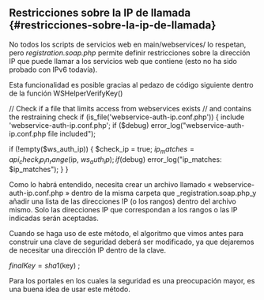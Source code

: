 ## Restricciones sobre la IP de llamada {#restricciones-sobre-la-ip-de-llamada}

No todos los scripts de servicios web en main/webservices/ lo respetan, pero _registration.soap.php_ permite definir restricciones sobre la dirección IP que puede llamar a los servicios web que contiene (esto no ha sido probado con IPv6 todavía).

Esta funcionalidad es posible gracias al pedazo de código siguiente dentro de la función WSHelperVerifyKey()

// Check if a file that limits access from webservices exists // and contains the restraining check if (is_file(&#039;webservice-auth-ip.conf.php&#039;)) { include &#039;webservice-auth-ip.conf.php&#039;; if ($debug) error_log(&quot;webservice-auth-ip.conf.php file included&quot;);

if (!empty($ws_auth_ip)) { $check_ip = true; $ip_matches = api_check_ip_in_range($ip, $ws_auth_ip); if ($debug) error_log(&quot;ip_matches: $ip_matches&quot;); } }

Como lo habrá entendido, necesita crear un archivo llamado « webservice-auth-ip.conf.php » dentro de la misma carpeta que _registration.soap.php_y añadir una lista de las direcciones IP (o los rangos) dentro del archivo mismo. Solo las direcciones IP que correspondan a los rangos o las IP indicadas serán aceptadas.

Cuando se haga uso de este método, el algoritmo que vimos antes para construir una clave de seguridad deberá ser modificado, ya que dejaremos de necesitar una dirección IP dentro de la clave.

$finalKey = sha1($key) ;

Para los portales en los cuales la seguridad es una preocupación mayor, es una buena idea de usar este método.